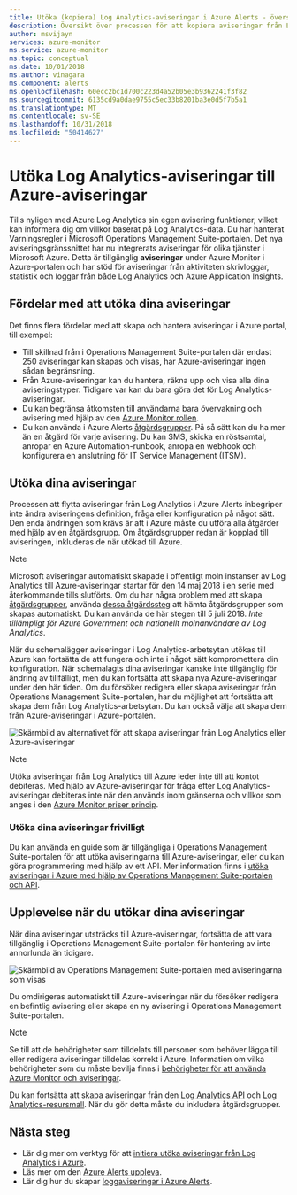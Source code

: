```yaml
---
title: Utöka (kopiera) Log Analytics-aviseringar i Azure Alerts - översikt
description: Översikt över processen för att kopiera aviseringar från Log Analytics i OMS-portalen till Azure-aviseringar med detaljerad information om adressering vanliga kundernas synpunkter.
author: msvijayn
services: azure-monitor
ms.service: azure-monitor
ms.topic: conceptual
ms.date: 10/01/2018
ms.author: vinagara
ms.component: alerts
ms.openlocfilehash: 60ecc2bc1d700c223d4a52b05e3b9362241f3f82
ms.sourcegitcommit: 6135cd9a0dae9755c5ec33b8201ba3e0d5f7b5a1
ms.translationtype: MT
ms.contentlocale: sv-SE
ms.lasthandoff: 10/31/2018
ms.locfileid: "50414627"
---
```

# <a name="extend-log-analytics-alerts-to-azure-alerts"></a>Utöka Log Analytics-aviseringar till Azure-aviseringar
Tills nyligen med Azure Log Analytics sin egen avisering funktioner, vilket kan informera dig om villkor baserat på Log Analytics-data. Du har hanterat Varningsregler i Microsoft Operations Management Suite-portalen. Det nya aviseringsgränssnittet har nu integrerats aviseringar för olika tjänster i Microsoft Azure. Detta är tillgänglig **aviseringar** under Azure Monitor i Azure-portalen och har stöd för aviseringar från aktiviteten skrivloggar, statistik och loggar från både Log Analytics och Azure Application Insights. 

## <a name="benefits-of-extending-your-alerts"></a>Fördelar med att utöka dina aviseringar
Det finns flera fördelar med att skapa och hantera aviseringar i Azure portal, till exempel:

- Till skillnad från i Operations Management Suite-portalen där endast 250 aviseringar kan skapas och visas, har Azure-aviseringar ingen sådan begränsning.
- Från Azure-aviseringar kan du hantera, räkna upp och visa alla dina aviseringstyper. Tidigare var kan du bara göra det för Log Analytics-aviseringar.
- Du kan begränsa åtkomsten till användarna bara övervakning och avisering med hjälp av den [Azure Monitor rollen](monitoring-roles-permissions-security.md).
- Du kan använda i Azure Alerts [åtgärdsgrupper](monitoring-action-groups.md). På så sätt kan du ha mer än en åtgärd för varje avisering. Du kan SMS, skicka en röstsamtal, anropar en Azure Automation-runbook, anropa en webhook och konfigurera en anslutning för IT Service Management (ITSM). 

## <a name="process-of-extending-your-alerts"></a>Utöka dina aviseringar
Processen att flytta aviseringar från Log Analytics i Azure Alerts inbegriper inte ändra aviseringens definition, fråga eller konfiguration på något sätt. Den enda ändringen som krävs är att i Azure måste du utföra alla åtgärder med hjälp av en åtgärdsgrupp. Om åtgärdsgrupper redan är kopplad till aviseringen, inkluderas de när utökad till Azure.

> [!NOTE]
> Microsoft aviseringar automatiskt skapade i offentligt moln instanser av Log Analytics till Azure-aviseringar startar för den 14 maj 2018 i en serie med återkommande tills slutförts. Om du har några problem med att skapa [åtgärdsgrupper](monitoring-action-groups.md), använda [dessa åtgärdssteg](monitoring-alerts-extend-tool.md#troubleshooting) att hämta åtgärdsgrupper som skapas automatiskt. Du kan använda de här stegen till 5 juli 2018. *Inte tillämpligt för Azure Government och nationellt molnanvändare av Log Analytics*. 
> 

När du schemalägger aviseringar i Log Analytics-arbetsytan utökas till Azure kan fortsätta de att fungera och inte i något sätt kompromettera din konfiguration. När schemalagts dina aviseringar kanske inte tillgänglig för ändring av tillfälligt, men du kan fortsätta att skapa nya Azure-aviseringar under den här tiden. Om du försöker redigera eller skapa aviseringar från Operations Management Suite-portalen, har du möjlighet att fortsätta att skapa dem från Log Analytics-arbetsytan. Du kan också välja att skapa dem från Azure-aviseringar i Azure-portalen.

 ![Skärmbild av alternativet för att skapa aviseringar från Log Analytics eller Azure-aviseringar](media/monitoring-alerts-extend/ScheduledDirection.png)

> [!NOTE]
> Utöka aviseringar från Log Analytics till Azure leder inte till att kontot debiteras. Med hjälp av Azure-aviseringar för fråga efter Log Analytics-aviseringar debiteras inte när den används inom gränserna och villkor som anges i den [Azure Monitor priser princip](https://azure.microsoft.com/pricing/details/monitor/).  


### <a name="how-to-extend-your-alerts-voluntarily"></a>Utöka dina aviseringar frivilligt
Du kan använda en guide som är tillgängliga i Operations Management Suite-portalen för att utöka aviseringarna till Azure-aviseringar, eller du kan göra programmering med hjälp av ett API. Mer information finns i [utöka aviseringar i Azure med hjälp av Operations Management Suite-portalen och API](monitoring-alerts-extend-tool.md).

## <a name="experience-after-extending-your-alerts"></a>Upplevelse när du utökar dina aviseringar
När dina aviseringar utsträcks till Azure-aviseringar, fortsätta de att vara tillgänglig i Operations Management Suite-portalen för hantering av inte annorlunda än tidigare.

![Skärmbild av Operations Management Suite-portalen med aviseringarna som visas](media/monitoring-alerts-extend/PostExtendList.png)

Du omdirigeras automatiskt till Azure-aviseringar när du försöker redigera en befintlig avisering eller skapa en ny avisering i Operations Management Suite-portalen.  

> [!NOTE]
> Se till att de behörigheter som tilldelats till personer som behöver lägga till eller redigera aviseringar tilldelas korrekt i Azure. Information om vilka behörigheter som du måste bevilja finns i [behörigheter för att använda Azure Monitor och aviseringar](monitoring-roles-permissions-security.md).  
> 

Du kan fortsätta att skapa aviseringar från den [Log Analytics API](../log-analytics/log-analytics-api-alerts.md) och [Log Analytics-resursmall](../monitoring/monitoring-solutions-resources-searches-alerts.md). När du gör detta måste du inkludera åtgärdsgrupper.

## <a name="next-steps"></a>Nästa steg

* Lär dig mer om verktyg för att [initiera utöka aviseringar från Log Analytics i Azure](monitoring-alerts-extend-tool.md).
* Läs mer om den [Azure Alerts uppleva](monitoring-overview-unified-alerts.md).
* Lär dig hur du skapar [loggaviseringar i Azure Alerts](monitor-alerts-unified-log.md).
